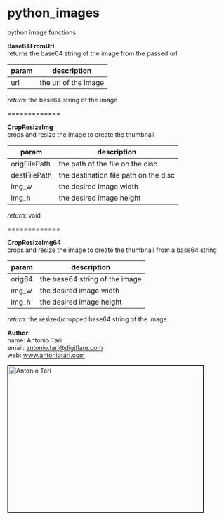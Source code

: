 python_images
=============

python image functions

<b>Base64FromUrl</b><br>
returns the base64 string of the image from the passed url

| param  | description
| ------ | ------------
| url    | the url of the image   

<i>return</i>: the base64 string of the image

=============

<b>CropResizeImg</b><br>
crops and resize the image to create the thumbnail

| param  | description
| ------ | ------------
| origFilePath    | the path of the file on the disc   
| destFilePath    | the destination file path on the disc   
| img_w    | the desired image width 
| img_h    | the desired image height  

<i>return</i>: void

=============

<b>CropResizeImg64</b><br>
crops and resize the image to create the thumbnail from a base64 string

| param  | description
| ------ | ------------
| orig64    | the base64 string of the image   
| img_w    | the desired image width 
| img_h    | the desired image height  

<i>return</i>: the resized/cropped base64 string of the image


<b>Author:</b><br>
  name:   Antonio Tari<br>
  email:  antonio.tari@digiflare.com<br>
  web:    www.antoniotari.com<br>
  
  <img src="https://dl.dropboxusercontent.com/u/47015400/2013-04-12%2000.43.49-1.jpg" alt="Antonio Tari" border="2" width="444" height="333">
  <br>
  
